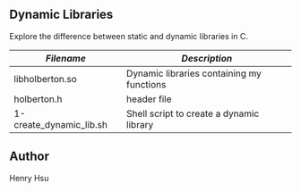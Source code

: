 ## Dynamic Libraries

Explore the difference between static and dynamic libraries in C.

|       *Filename*        |               *Description*                |
|-------------------------|--------------------------------------------|
| libholberton.so         | Dynamic libraries containing my functions  |
| holberton.h             | header file                                |
| 1-create_dynamic_lib.sh | Shell script to create a dynamic library   |


## Author
Henry Hsu
